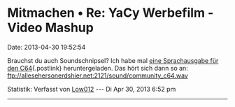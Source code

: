 Mitmachen • Re: YaCy Werbefilm - Video Mashup
=============================================

Date: 2013-04-30 19:52:54

Brauchst du auch Soundschnipsel? Ich habe mal [eine Sprachausgabe für
den C64](http://www.c64-wiki.de/index.php/SAM){.postlink}
heruntergeladen. Das hört sich dann so an:
<ftp://allesehersonerdshier.net:2121/sound/community_c64.wav>

Statistik: Verfasst von
[Low012](http://forum.yacy-websuche.de/memberlist.php?mode=viewprofile&u=62)
--- Di Apr 30, 2013 6:52 pm

------------------------------------------------------------------------
